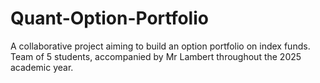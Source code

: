 # Quant-Option-Portfolio
A collaborative project aiming to build an option portfolio on index funds. Team of 5 students, accompanied by Mr Lambert throughout the 2025 academic year.
